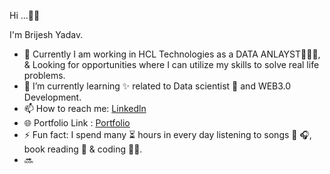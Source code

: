 Hi ...👦🏻

I'm Brijesh Yadav.
- 🔭 Currently I am working in HCL Technologies as a DATA ANLAYST🧑🏽‍💻, & Looking for  opportunities where I can utilize my skills to solve real life problems.
- 🌱 I’m currently learning  ✨ related to Data scientist 🤖  and WEB3.0 Development.
- 📫 How to reach me: [Linkedln](https://www.linkedin.com/in/brijesh-yadav-001st/) 
- 🌐 Portfolio Link : [Portfolio](https://brijeshyadav.netlify.app/)
- ⚡ Fun fact:  I spend many ⏳ hours in every day listening to songs 🎼 🎧, book reading 📖 & coding 👨‍💻.
- 🔜
